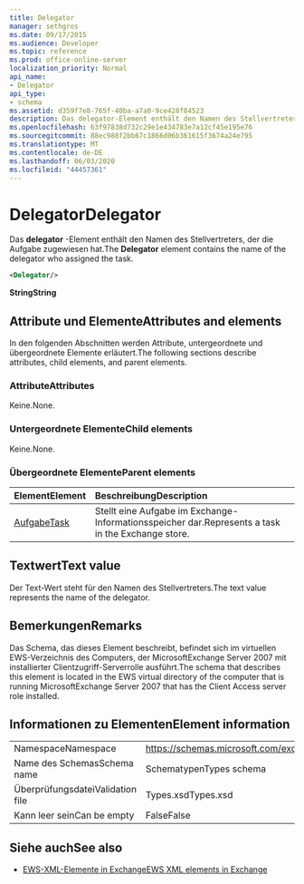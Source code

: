 ```yaml
---
title: Delegator
manager: sethgros
ms.date: 09/17/2015
ms.audience: Developer
ms.topic: reference
ms.prod: office-online-server
localization_priority: Normal
api_name:
- Delegator
api_type:
- schema
ms.assetid: d359f7e8-765f-40ba-a7a0-9ce428f84523
description: Das delegator-Element enthält den Namen des Stellvertreters, der die Aufgabe zugewiesen hat.
ms.openlocfilehash: 63f97838d732c29e1e434783e7a12cf45e195e76
ms.sourcegitcommit: 88ec988f2bb67c1866d06b361615f3674a24e795
ms.translationtype: MT
ms.contentlocale: de-DE
ms.lasthandoff: 06/03/2020
ms.locfileid: "44457361"
---
```

# <a name="delegator"></a><span data-ttu-id="ae161-103">Delegator</span><span class="sxs-lookup"><span data-stu-id="ae161-103">Delegator</span></span>

<span data-ttu-id="ae161-104">Das **delegator** -Element enthält den Namen des Stellvertreters, der die Aufgabe zugewiesen hat.</span><span class="sxs-lookup"><span data-stu-id="ae161-104">The **Delegator** element contains the name of the delegator who assigned the task.</span></span> 
  
```xml
<Delegator/>
```

<span data-ttu-id="ae161-105">**String**</span><span class="sxs-lookup"><span data-stu-id="ae161-105">**String**</span></span>

## <a name="attributes-and-elements"></a><span data-ttu-id="ae161-106">Attribute und Elemente</span><span class="sxs-lookup"><span data-stu-id="ae161-106">Attributes and elements</span></span>

<span data-ttu-id="ae161-107">In den folgenden Abschnitten werden Attribute, untergeordnete und übergeordnete Elemente erläutert.</span><span class="sxs-lookup"><span data-stu-id="ae161-107">The following sections describe attributes, child elements, and parent elements.</span></span>
  
### <a name="attributes"></a><span data-ttu-id="ae161-108">Attribute</span><span class="sxs-lookup"><span data-stu-id="ae161-108">Attributes</span></span>

<span data-ttu-id="ae161-109">Keine.</span><span class="sxs-lookup"><span data-stu-id="ae161-109">None.</span></span>
  
### <a name="child-elements"></a><span data-ttu-id="ae161-110">Untergeordnete Elemente</span><span class="sxs-lookup"><span data-stu-id="ae161-110">Child elements</span></span>

<span data-ttu-id="ae161-111">Keine.</span><span class="sxs-lookup"><span data-stu-id="ae161-111">None.</span></span>
  
### <a name="parent-elements"></a><span data-ttu-id="ae161-112">Übergeordnete Elemente</span><span class="sxs-lookup"><span data-stu-id="ae161-112">Parent elements</span></span>

|<span data-ttu-id="ae161-113">**Element**</span><span class="sxs-lookup"><span data-stu-id="ae161-113">**Element**</span></span>|<span data-ttu-id="ae161-114">**Beschreibung**</span><span class="sxs-lookup"><span data-stu-id="ae161-114">**Description**</span></span>|
|:-----|:-----|
|[<span data-ttu-id="ae161-115">Aufgabe</span><span class="sxs-lookup"><span data-stu-id="ae161-115">Task</span></span>](task.md) <br/> |<span data-ttu-id="ae161-116">Stellt eine Aufgabe im Exchange-Informationsspeicher dar.</span><span class="sxs-lookup"><span data-stu-id="ae161-116">Represents a task in the Exchange store.</span></span>  <br/> |
   
## <a name="text-value"></a><span data-ttu-id="ae161-117">Textwert</span><span class="sxs-lookup"><span data-stu-id="ae161-117">Text value</span></span>

<span data-ttu-id="ae161-118">Der Text-Wert steht für den Namen des Stellvertreters.</span><span class="sxs-lookup"><span data-stu-id="ae161-118">The text value represents the name of the delegator.</span></span>
  
## <a name="remarks"></a><span data-ttu-id="ae161-119">Bemerkungen</span><span class="sxs-lookup"><span data-stu-id="ae161-119">Remarks</span></span>

<span data-ttu-id="ae161-120">Das Schema, das dieses Element beschreibt, befindet sich im virtuellen EWS-Verzeichnis des Computers, der MicrosoftExchange Server 2007 mit installierter Clientzugriff-Serverrolle ausführt.</span><span class="sxs-lookup"><span data-stu-id="ae161-120">The schema that describes this element is located in the EWS virtual directory of the computer that is running MicrosoftExchange Server 2007 that has the Client Access server role installed.</span></span>
  
## <a name="element-information"></a><span data-ttu-id="ae161-121">Informationen zu Elementen</span><span class="sxs-lookup"><span data-stu-id="ae161-121">Element information</span></span>

|||
|:-----|:-----|
|<span data-ttu-id="ae161-122">Namespace</span><span class="sxs-lookup"><span data-stu-id="ae161-122">Namespace</span></span>  <br/> |https://schemas.microsoft.com/exchange/services/2006/types  <br/> |
|<span data-ttu-id="ae161-123">Name des Schemas</span><span class="sxs-lookup"><span data-stu-id="ae161-123">Schema name</span></span>  <br/> |<span data-ttu-id="ae161-124">Schematypen</span><span class="sxs-lookup"><span data-stu-id="ae161-124">Types schema</span></span>  <br/> |
|<span data-ttu-id="ae161-125">Überprüfungsdatei</span><span class="sxs-lookup"><span data-stu-id="ae161-125">Validation file</span></span>  <br/> |<span data-ttu-id="ae161-126">Types.xsd</span><span class="sxs-lookup"><span data-stu-id="ae161-126">Types.xsd</span></span>  <br/> |
|<span data-ttu-id="ae161-127">Kann leer sein</span><span class="sxs-lookup"><span data-stu-id="ae161-127">Can be empty</span></span>  <br/> |<span data-ttu-id="ae161-128">False</span><span class="sxs-lookup"><span data-stu-id="ae161-128">False</span></span>  <br/> |
   
## <a name="see-also"></a><span data-ttu-id="ae161-129">Siehe auch</span><span class="sxs-lookup"><span data-stu-id="ae161-129">See also</span></span>

- [<span data-ttu-id="ae161-130">EWS-XML-Elemente in Exchange</span><span class="sxs-lookup"><span data-stu-id="ae161-130">EWS XML elements in Exchange</span></span>](ews-xml-elements-in-exchange.md)

